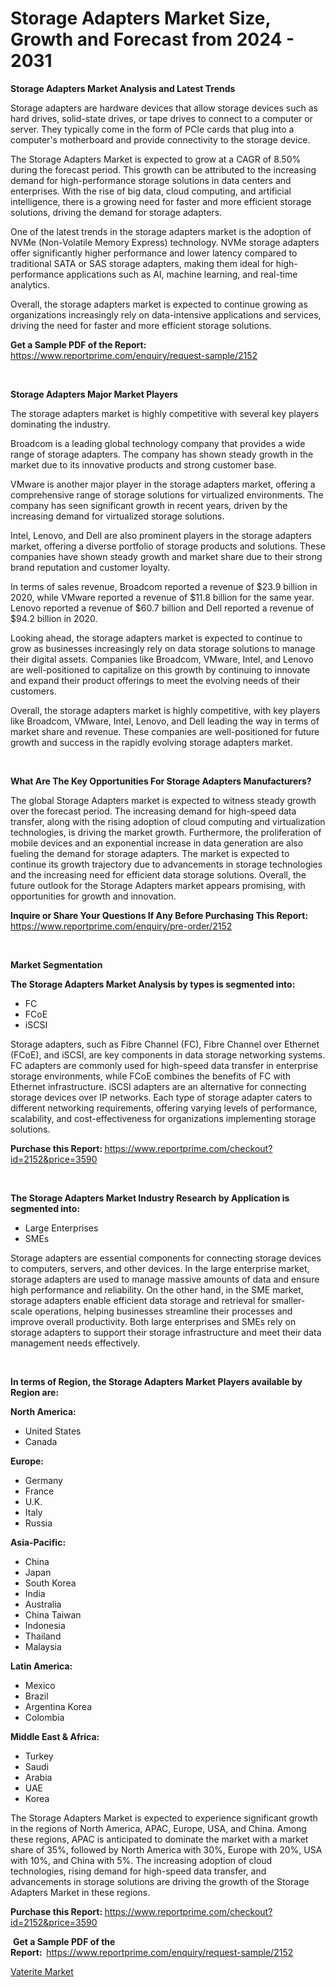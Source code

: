 <p><h1>Storage Adapters Market Size, Growth and Forecast from 2024 - 2031</h1></p><p><strong>Storage Adapters Market Analysis and Latest Trends</strong></p>
<p><p>Storage adapters are hardware devices that allow storage devices such as hard drives, solid-state drives, or tape drives to connect to a computer or server. They typically come in the form of PCIe cards that plug into a computer's motherboard and provide connectivity to the storage device.</p><p>The Storage Adapters Market is expected to grow at a CAGR of 8.50% during the forecast period. This growth can be attributed to the increasing demand for high-performance storage solutions in data centers and enterprises. With the rise of big data, cloud computing, and artificial intelligence, there is a growing need for faster and more efficient storage solutions, driving the demand for storage adapters.</p><p>One of the latest trends in the storage adapters market is the adoption of NVMe (Non-Volatile Memory Express) technology. NVMe storage adapters offer significantly higher performance and lower latency compared to traditional SATA or SAS storage adapters, making them ideal for high-performance applications such as AI, machine learning, and real-time analytics.</p><p>Overall, the storage adapters market is expected to continue growing as organizations increasingly rely on data-intensive applications and services, driving the need for faster and more efficient storage solutions.</p></p>
<p><strong>Get a Sample PDF of the Report:&nbsp;</strong> <a href="https://www.reportprime.com/enquiry/request-sample/2152">https://www.reportprime.com/enquiry/request-sample/2152</a></p>
<p>&nbsp;</p>
<p><strong>Storage Adapters Major Market Players</strong></p>
<p><p>The storage adapters market is highly competitive with several key players dominating the industry. </p><p>Broadcom is a leading global technology company that provides a wide range of storage adapters. The company has shown steady growth in the market due to its innovative products and strong customer base.</p><p>VMware is another major player in the storage adapters market, offering a comprehensive range of storage solutions for virtualized environments. The company has seen significant growth in recent years, driven by the increasing demand for virtualized storage solutions.</p><p>Intel, Lenovo, and Dell are also prominent players in the storage adapters market, offering a diverse portfolio of storage products and solutions. These companies have shown steady growth and market share due to their strong brand reputation and customer loyalty.</p><p>In terms of sales revenue, Broadcom reported a revenue of $23.9 billion in 2020, while VMware reported a revenue of $11.8 billion for the same year. Lenovo reported a revenue of $60.7 billion and Dell reported a revenue of $94.2 billion in 2020.</p><p>Looking ahead, the storage adapters market is expected to continue to grow as businesses increasingly rely on data storage solutions to manage their digital assets. Companies like Broadcom, VMware, Intel, and Lenovo are well-positioned to capitalize on this growth by continuing to innovate and expand their product offerings to meet the evolving needs of their customers.</p><p>Overall, the storage adapters market is highly competitive, with key players like Broadcom, VMware, Intel, Lenovo, and Dell leading the way in terms of market share and revenue. These companies are well-positioned for future growth and success in the rapidly evolving storage adapters market.</p></p>
<p>&nbsp;</p>
<p><strong>What Are The Key Opportunities For Storage Adapters Manufacturers?</strong></p>
<p><p>The global Storage Adapters market is expected to witness steady growth over the forecast period. The increasing demand for high-speed data transfer, along with the rising adoption of cloud computing and virtualization technologies, is driving the market growth. Furthermore, the proliferation of mobile devices and an exponential increase in data generation are also fueling the demand for storage adapters. The market is expected to continue its growth trajectory due to advancements in storage technologies and the increasing need for efficient data storage solutions. Overall, the future outlook for the Storage Adapters market appears promising, with opportunities for growth and innovation.</p></p>
<p><strong>Inquire or Share Your Questions If Any Before Purchasing This Report:</strong> <a href="https://www.reportprime.com/enquiry/pre-order/2152">https://www.reportprime.com/enquiry/pre-order/2152</a></p>
<p>&nbsp;</p>
<p><strong>Market Segmentation</strong></p>
<p><strong>The Storage Adapters Market Analysis by types is segmented into:</strong></p>
<p><ul><li>FC</li><li>FCoE</li><li>iSCSI</li></ul></p>
<p><p>Storage adapters, such as Fibre Channel (FC), Fibre Channel over Ethernet (FCoE), and iSCSI, are key components in data storage networking systems. FC adapters are commonly used for high-speed data transfer in enterprise storage environments, while FCoE combines the benefits of FC with Ethernet infrastructure. iSCSI adapters are an alternative for connecting storage devices over IP networks. Each type of storage adapter caters to different networking requirements, offering varying levels of performance, scalability, and cost-effectiveness for organizations implementing storage solutions.</p></p>
<p><strong>Purchase this Report:&nbsp;</strong><a href="https://www.reportprime.com/checkout?id=2152&price=3590">https://www.reportprime.com/checkout?id=2152&price=3590</a></p>
<p>&nbsp;</p>
<p><strong>The Storage Adapters Market Industry Research by Application is segmented into:</strong></p>
<p><ul><li>Large Enterprises</li><li>SMEs</li></ul></p>
<p><p>Storage adapters are essential components for connecting storage devices to computers, servers, and other devices. In the large enterprise market, storage adapters are used to manage massive amounts of data and ensure high performance and reliability. On the other hand, in the SME market, storage adapters enable efficient data storage and retrieval for smaller-scale operations, helping businesses streamline their processes and improve overall productivity. Both large enterprises and SMEs rely on storage adapters to support their storage infrastructure and meet their data management needs effectively.</p></p>
<p>&nbsp;</p>
<p><strong>In terms of Region, the Storage Adapters Market Players available by Region are:</strong></p>
<p>
    <p> <strong> North America: </strong>
        <ul>
            <li>United States</li>
            <li>Canada</li>
        </ul>
        </p> 
    <p> <strong> Europe: </strong>
        <ul>
            <li>Germany</li>
            <li>France</li>
            <li>U.K.</li>
            <li>Italy</li>
            <li>Russia</li>
        </ul>
        </p> 
    <p> <strong> Asia-Pacific: </strong>
        <ul>
            <li>China</li>
            <li>Japan</li>
            <li>South Korea</li>
            <li>India</li>
            <li>Australia</li>
            <li>China Taiwan</li>
            <li>Indonesia</li>
            <li>Thailand</li>
            <li>Malaysia</li>
        </ul>
        </p> 
    <p> <strong> Latin America: </strong>
        <ul>
            <li>Mexico</li>
            <li>Brazil</li>
            <li>Argentina Korea</li>
            <li>Colombia</li>
        </ul>
        </p> 
    <p> <strong> Middle East & Africa: </strong>
        <ul>
            <li>Turkey</li>
            <li>Saudi</li>
            <li>Arabia</li>
            <li>UAE</li>
            <li>Korea</li>
        </ul>
    </p>
    </p>
<p><p>The Storage Adapters Market is expected to experience significant growth in the regions of North America, APAC, Europe, USA, and China. Among these regions, APAC is anticipated to dominate the market with a market share of 35%, followed by North America with 30%, Europe with 20%, USA with 10%, and China with 5%. The increasing adoption of cloud technologies, rising demand for high-speed data transfer, and advancements in storage solutions are driving the growth of the Storage Adapters Market in these regions.</p></p>
<p><strong>Purchase this Report: </strong><a href="https://www.reportprime.com/checkout?id=2152&price=3590">https://www.reportprime.com/checkout?id=2152&price=3590</a></p>
<p>&nbsp;<strong>Get a Sample PDF of the Report:&nbsp;&nbsp;</strong><a href="https://www.reportprime.com/enquiry/request-sample/2152">https://www.reportprime.com/enquiry/request-sample/2152</a></p>
<p><strong></strong></p>
<p><p><a href="https://meowing-lemming-dd3.notion.site/Vaterite-Market-Size-and-Examines-its-Market-Scope-with-a-Primary-Focus-on-Growth-Opportunities-a-13d5630bcc18493494277e2e9a61f1dc">Vaterite Market</a></p></p>